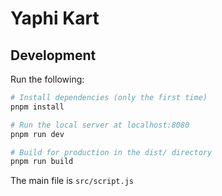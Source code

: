 # Yaphi Kart

## Development
Run the following:

``` bash
# Install dependencies (only the first time)
pnpm install

# Run the local server at localhost:8080
pnpm run dev

# Build for production in the dist/ directory
pnpm run build
```

The main file is `src/script.js`
